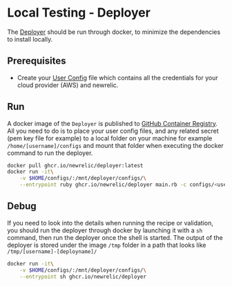# Local Testing - Deployer

The [Deployer](https://github.com/newrelic/demo-deployer) should be run through docker, to minimize the dependencies to install locally.

## Prerequisites

* Create your [User Config](https://github.com/newrelic/demo-deployer/blob/main/documentation/user_config/README.md) file which contains all the credentials for your cloud provider (AWS) and newrelic.

## Run

A docker image of the `Deployer` is published to [GitHub Container Registry](https://github.com/orgs/newrelic/packages/container/package/deployer).
All you need to do is to place your user config files, and any related secret (pem key file for example) to a local folder on your machine for example `/home/[username]/configs` and mount that folder when executing the docker command to run the deployer.

```bash
docker pull ghcr.io/newrelic/deployer:latest
docker run -it\
    -v $HOME/configs/:/mnt/deployer/configs/\
    --entrypoint ruby ghcr.io/newrelic/deployer main.rb -c configs/<user config filename>.json -d https://raw.githubusercontent.com/newrelic/open-install-library/main/test/definitions/awslinux2-infra.json
```

## Debug

If you need to look into the details when running the recipe or validation, you should run the deployer through docker by launching it with a `sh` command, then run the deployer once the shell is started. The output of the deployer is stored under the image `/tmp` folder in a path that looks like `/tmp/[username]-[deployname]/`

```bash
docker run -it\
    -v $HOME/configs/:/mnt/deployer/configs/\
    --entrypoint sh ghcr.io/newrelic/deployer
```
